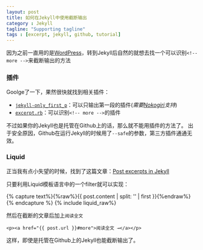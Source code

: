 ```yaml
---
layout: post
title: 如何在Jekyll中使用截断输出
category : Jekyll
tagline: "Supporting tagline"
tags : [excerpt, jekyll, github, tutorial]
---
```


因为之前一直用的是[WordPress](http://wordpress.org)，转到Jekyll后自然的就想去找一个可以识别`<!-- more -->`来截断输出的方法

### 插件

Goolge了一下，果然很快就找到相关插件：

-   [`jekyll-only_first_p`](https://github.com/sebcioz/jekyll-only_first_p)：可以只输出第一段的插件(*需要[Nokogiri](http://nokogiri.org/)支持*)
-   [`excerpt.rb`](https://gist.github.com/stympy/986665)：可以识别`<!-- more -->`的插件

不过如果你的Jekyll也是托管在Github上的话，那么就不能用插件的方法了。
出于安全原因，Github在运行Jekyll的时候用了`--safe`的参数，第三方插件通通无效。
### Liquid

正当我有点小失望的时候，找到了这篇文章：[Post excerpts in Jekyll](http://foldl.me/2012/jekyll-excerpts/)
<!-- more -->

只要利用Liquid模板语言中的一个filter就可以实现：

{% capture text%}{%raw%}{{ post.content | split: '<!-- more -->' | first }}{%endraw%}{% endcapture %}
{% include liquid_raw%}

然后在截断的文章后加上`阅读全文`

    <p><a href="{{ post.url }}#more">阅读全文 →</a></p>

这样，即使是托管在Github上的Jekyll也能截断输出了。
